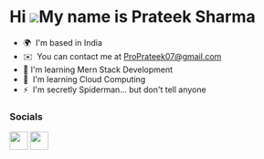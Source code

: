 Hi ![](https://user-images.githubusercontent.com/18350557/176309783-0785949b-9127-417c-8b55-ab5a4333674e.gif)My name is Prateek Sharma
======================================================================================================================================

* 🌍  I'm based in India
* ✉️  You can contact me at [ProPrateek07@gmail.com](mailto:ProPrateek07@gmail.com)
* 💫   I'm learning Mern Stack Development
* 🧠  I'm learning Cloud Computing
* ⚡  I'm secretly Spiderman... but don't tell anyone


### Socials

<p align="left"> <a href="https://www.github.com/ProPrateek07" target="_blank" rel="noreferrer"><img src="https://raw.githubusercontent.com/danielcranney/readme-generator/main/public/icons/socials/github.svg" width="32" height="32" /></a> <a href="http://www.instagram.com/https://instagram.com/prateek_0704?igshid=NGExMmI2YTkyZg==" target="_blank" rel="noreferrer"><img src="https://raw.githubusercontent.com/danielcranney/readme-generator/main/public/icons/socials/instagram.svg" width="32" height="32" /></a></p>
